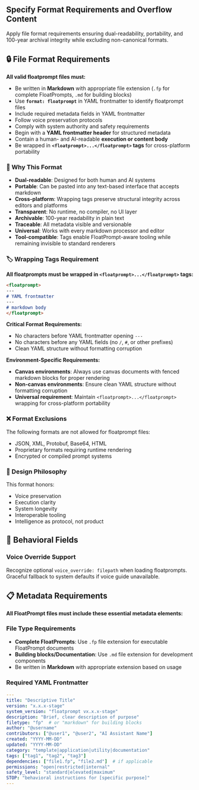 <!-- metadata.md -->
## Specify Format Requirements and Overflow Content

Apply file format requirements ensuring dual-readability, portability, and 100-year archival integrity while excluding non-canonical formats.

## 🔒 File Format Requirements

**All valid floatprompt files must:**
- Be written in **Markdown** with appropriate file extension (`.fp` for complete FloatPrompts, `.md` for building blocks)
- Use **`format: floatprompt`** in YAML frontmatter to identify floatprompt files
- Include required metadata fields in YAML frontmatter
- Follow voice preservation protocols
- Comply with system authority and safety requirements
- Begin with a **YAML frontmatter header** for structured metadata
- Contain a human- and AI-readable **execution or content body**
- Be wrapped in **`<floatprompt>...</floatprompt>` tags** for cross-platform portability

### 🎯 Why This Format
- **Dual-readable**: Designed for both human and AI systems
- **Portable**: Can be pasted into any text-based interface that accepts markdown
- **Cross-platform**: Wrapping tags preserve structural integrity across editors and platforms
- **Transparent**: No runtime, no compiler, no UI layer
- **Archivable**: 100-year readability in plain text
- **Traceable**: All metadata visible and versionable
- **Universal**: Works with every markdown processor and editor
- **Tool-compatible**: Tags enable FloatPrompt-aware tooling while remaining invisible to standard renderers

### 🏷️ Wrapping Tags Requirement

**All floatprompts must be wrapped in `<floatprompt>...</floatprompt>` tags:**

```markdown
<floatprompt>
---
# YAML frontmatter
---
# markdown body
</floatprompt>
```

**Critical Format Requirements:**
- No characters before YAML frontmatter opening `---`
- No characters before any YAML fields (no `/`, `#`, or other prefixes)
- Clean YAML structure without formatting corruption

**Environment-Specific Requirements:**
- **Canvas environments**: Always use canvas documents with fenced markdown blocks for proper rendering
- **Non-canvas environments**: Ensure clean YAML structure without formatting corruption
- **Universal requirement**: Maintain `<floatprompt>...</floatprompt>` wrapping for cross-platform portability

### ❌ Format Exclusions
The following formats are not allowed for floatprompt files:
- JSON, XML, Protobuf, Base64, HTML
- Proprietary formats requiring runtime rendering
- Encrypted or compiled prompt systems

### 🧠 Design Philosophy
This format honors:
- Voice preservation
- Execution clarity
- System longevity
- Interoperable tooling
- Intelligence as protocol, not product

## 🎯 Behavioral Fields

### Voice Override Support
Recognize optional `voice_override: filepath` when loading floatprompts. Graceful fallback to system defaults if voice guide unavailable.

## 📋 Metadata Requirements

**All FloatPrompt files must include these essential metadata elements:**

### File Type Requirements
- **Complete FloatPrompts**: Use `.fp` file extension for executable FloatPrompt documents
- **Building blocks/Documentation**: Use `.md` file extension for development components
- Be written in **Markdown** with appropriate extension based on usage

### Required YAML Frontmatter
```yaml
---
title: "Descriptive Title"
version: "x.x.x-stage"
system_version: "floatprompt vx.x.x-stage"
description: "Brief, clear description of purpose"
filetype: "fp"  # or "markdown" for building blocks
author: "@username"
contributors: ["@user1", "@user2", "AI Assistant Name"]
created: "YYYY-MM-DD"
updated: "YYYY-MM-DD"
category: "template|application|utility|documentation"
tags: ["tag1", "tag2", "tag3"]
dependencies: ["file1.fp", "file2.md"]  # if applicable
permissions: "open|restricted|internal"
safety_level: "standard|elevated|maximum"
STOP: "behavioral instructions for [specific purpose]"
---
``` 
